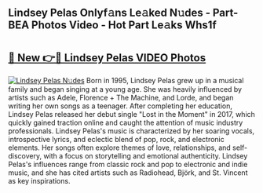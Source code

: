 ## Lindsey Pelas Onlyf𝚊ns Le𝚊ked N𝚞des - Part-BEA Photos Video - Hot Part Le𝚊ks Whs1f

# <h2><a href="http://ab28228.deff.icu/?id=Lindsey+Pelas">🔗 New 👉🔴 Lindsey Pelas VIDEO Photos</a></h2>

[![Lindsey Pelas N𝚞des](https://i.imgur.com/rIISA9y.gif)](http://ab28228.deff.icu/?id=Lindsey+Pelas)
Born in 1995, Lindsey Pelas grew up in a musical family and began singing at a young age. She was heavily influenced by artists such as Adele, Florence + The Machine, and Lorde, and began writing her own songs as a teenager. After completing her education, Lindsey Pelas released her debut single "Lost in the Moment" in 2017, which quickly gained traction online and caught the attention of music industry professionals. Lindsey Pelas's music is characterized by her soaring vocals, introspective lyrics, and eclectic blend of pop, rock, and electronic elements. Her songs often explore themes of love, relationships, and self-discovery, with a focus on storytelling and emotional authenticity. Lindsey Pelas's influences range from classic rock and pop to electronic and indie music, and she has cited artists such as Radiohead, Björk, and St. Vincent as key inspirations.
